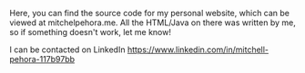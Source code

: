 Here, you can find the source code for my personal website, which can be viewed at mitchelpehora.me. 
All the HTML/Java on there was written by me, so if something doesn't work, let me know! 

I can be contacted on LinkedIn https://www.linkedin.com/in/mitchell-pehora-117b97bb
